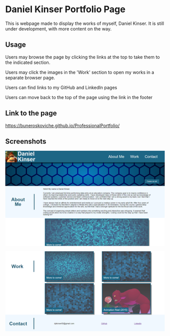 # Daniel Kinser Portfolio Page

This is webpage made to display the works of myself, Daniel Kinser. It is still under development, with more content on the way.

## Usage

Users may browse the page by clicking the links at the top to take them to the indicated section.

Users may click the images in the 'Work' section to open my works in a separate browser page.

Users can find links to my GitHub and LinkedIn pages

Users can move back to the top of the page using the link in the footer

## Link to the page
https://buneroskoviche.github.io/ProfessionalPortfolio/

## Screenshots
![Screenshot 1](./assets/images/screenshot1.png)

![Screenshot 2](./assets/images/screenshot2.png)